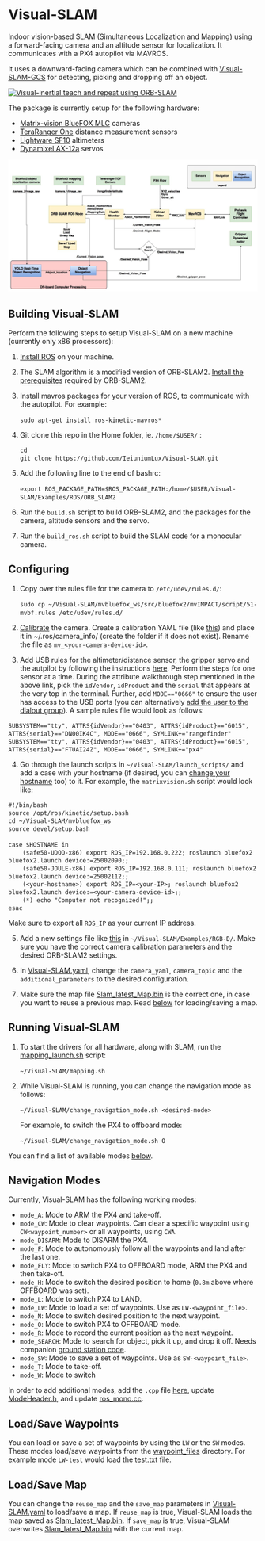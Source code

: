 # Visual-SLAM

Indoor vision-based SLAM (Simultaneous Localization and Mapping) using a forward-facing camera and an altitude sensor for localization. It communicates with a PX4 autopilot via MAVROS.

It uses a downward-facing camera which can be combined with [Visual-SLAM-GCS](https://github.com/abencomo/Visual-SLAM-GCS) for detecting, picking and dropping off an object.

[![Visual-inertial teach and repeat using ORB-SLAM](http://img.youtube.com/vi/1R8An5T2L9s/0.jpg)](https://www.youtube.com/watch?v=1R8An5T2L9s "Visual-inertial teach and repeat using ORB-SLAM")

The package is currently setup for the following hardware:
* [Matrix-vision BlueFOX MLC](https://www.matrix-vision.com/USB2.0-single-board-camera-mvbluefox-mlc.html) cameras
* [TeraRanger One](http://www.teraranger.com/products/teraranger-one/) distance measurement sensors
* [Lightware SF10](http://lightware.co.za/shop2017/drone-altimeters/26-sf10a-25-m.html) altimeters
* [Dynamixel AX-12a](http://www.robotis.us/ax-12a/) servos

![schematic](/SystemSchematic.jpg)

## Building Visual-SLAM

Perform the following steps to setup Visual-SLAM on a new machine (currently only x86 processors):

1. [Install ROS](http://wiki.ros.org/kinetic/Installation/Ubuntu) on your machine.
2. The SLAM algorithm is a modified version of ORB-SLAM2. [Install the prerequisites](https://github.com/raulmur/ORB_SLAM2#2-prerequisites) required by ORB-SLAM2.
3. Install mavros packages for your version of ROS, to communicate with the autopilot. For example:

   `sudo apt-get install ros-kinetic-mavros* `

4. Git clone this repo in the Home folder, ie. `/home/$USER/` :

   ``` 
   cd   
   git clone https://github.com/IeiuniumLux/Visual-SLAM.git
   ```

5. Add the following line to the end of bashrc:

   ` export ROS_PACKAGE_PATH=$ROS_PACKAGE_PATH:/home/$USER/Visual-SLAM/Examples/ROS/ORB_SLAM2 `
   
6. Run the `build.sh` script to build ORB-SLAM2, and the packages for the camera, altitude sensors and the servo.
7. Run the `build_ros.sh` script to build the SLAM code for a monocular camera.

## Configuring

1. Copy over the rules file for the camera to `/etc/udev/rules.d/`:

   `sudo cp ~/Visual-SLAM/mvbluefox_ws/src/bluefox2/mvIMPACT/script/51-mvbf.rules /etc/udev/rules.d/`

2. [Calibrate](http://wiki.ros.org/camera_calibration/Tutorials/MonocularCalibration) the camera. Create a calibration YAML file (like [this](/mvbluefox_ws/src/bluefox2/mv_25002112.yaml)) and place it in ~/.ros/camera_info/ (create the folder if it does not exist). Rename the file as `mv_<your-camera-device-id>`.

3. Add USB rules for the altimeter/distance sensor, the gripper servo and the autpilot by following the instructions [here](https://unix.stackexchange.com/a/183492). Perform the steps for one sensor at a time. During the attribute walkthrough step mentioned in the above link, pick the `idVendor`, `idProduct` and the `serial` that appears at the very top in the terminal. Further, add `MODE=="0666"` to ensure the user has access to the USB ports (you can alternatively [add the user to the dialout group](https://askubuntu.com/a/112572)). A sample rules file would look as follows:

```
SUBSYSTEM=="tty", ATTRS{idVendor}=="0403", ATTRS{idProduct}=="6015", ATTRS{serial}=="DN00IK4C", MODE=="0666", SYMLINK+="rangefinder"
SUBSYSTEM=="tty", ATTRS{idVendor}=="0403", ATTRS{idProduct}=="6015", ATTRS{serial}=="FTUAI24Z", MODE=="0666", SYMLINK+="px4"
```

4. Go through the launch scripts in `~/Visual-SLAM/launch_scripts/` and add a case with your hostname (if desired, you can [change your hostname](https://askubuntu.com/a/87687) too) to it. For example, the `matrixvision.sh` script would look like:

```
#!/bin/bash
source /opt/ros/kinetic/setup.bash
cd ~/Visual-SLAM/mvbluefox_ws
source devel/setup.bash

case $HOSTNAME in
	(safe50-UDOO-x86) export ROS_IP=192.168.0.222; roslaunch bluefox2 bluefox2.launch device:=25002090;;
	(safe50-JOULE-x86) export ROS_IP=192.168.0.111; roslaunch bluefox2 bluefox2.launch device:=25002112;;
	(<your-hostname>) export ROS_IP=<your-IP>; roslaunch bluefox2 bluefox2.launch device:=<your-camera-device-id>;;
	(*) echo "Computer not recognized!";;
esac
```
   Make sure to export all `ROS_IP` as your current IP address.

5. Add a new settings file like [this](/Examples/RGB-D/ORB_mv_25002112.yaml) in `~/Visual-SLAM/Examples/RGB-D/`. Make sure you have the correct camera calibration parameters and the desired ORB-SLAM2 settings.

6. In [Visual-SLAM.yaml](Visual-SLAM.yaml), change the `camera_yaml`, `camera_topic` and the `additional_parameters` to the desired configuration.

7. Make sure the map file [Slam_latest_Map.bin](Slam_latest_Map.bin) is the correct one, in case you want to reuse a previous map. Read [below](https://github.com/abencomo/Visual-SLAM#loadsave-map) for loading/saving a map.

## Running Visual-SLAM

1. To start the drivers for all hardware, along with SLAM, run the [mapping_launch.sh](mapping_launch.sh) script:

   `~/Visual-SLAM/mapping.sh`

2. While Visual-SLAM is running, you can change the navigation mode as follows:

   `~/Visual-SLAM/change_navigation_mode.sh <desired-mode>`
   
   For example, to switch the PX4 to offboard mode:
   
   `~/Visual-SLAM/change_navigation_mode.sh O`
   
You can find a list of available modes [below](https://github.com/abencomo/Visual-SLAM#navigation-modes).

## Navigation Modes

Currently, Visual-SLAM has the following working modes:

* `mode_A`: Mode to ARM the PX4 and take-off. 
* `mode_CW`: Mode to clear waypoints. Can clear a specific waypoint using `CW<waypoint_number>` or all waypoints, using `CWA`. 
* `mode_DISARM`: Mode to DISARM the PX4.
* `mode_F`: Mode to autonomously follow all the waypoints and land after the last one.
* `mode_FLY`: Mode to switch PX4 to OFFBOARD mode, ARM the PX4 and then take-off.
* `mode_H`: Mode to switch the desired position to home (`0.8m` above where OFFBOARD was set).
* `mode_L`: Mode to switch PX4 to LAND.
* `mode_LW`: Mode to load a set of waypoints. Use as `LW-<waypoint_file>`.
* `mode_N`: Mode to switch desired position to the next waypoint.
* `mode_O`: Mode to switch PX4 to OFFBOARD mode.
* `mode_R`: Mode to record the current position as the next waypoint.
* `mode_SEARCH`: Mode to search for object, pick it up, and drop it off. Needs companion [ground station code](https://github.com/abencomo/Visual-SLAM-GCS).
* `mode_SW`: Mode to save a set of waypoints. Use as `SW-<waypoint_file>`.
* `mode_T`: Mode to take-off.
* `mode_W`: Mode to switch 

In order to add additional modes, add the `.cpp` file [here](Examples/ROS/ORB_SLAM2/src/navigation_modes), update [ModeHeader.h](Examples/ROS/ORB_SLAM2/include/ModeHeader.h), and update [ros_mono.cc](Examples/ROS/ORB_SLAM2/src/ros_mono.cc).

## Load/Save Waypoints

You can load or save a set of waypoints by using the `LW` or the `SW` modes. These modes load/save waypoints from the [waypoint_files](waypoint_files/) directory. For example mode `LW-test` would load the [test.txt](waypoint_files/test.txt) file.

## Load/Save Map

You can change the `reuse_map` and the `save_map` parameters in [Visual-SLAM.yaml](Visual-SLAM.yaml) to load/save a map. If `reuse_map` is true, Visual-SLAM loads the map saved as [Slam_latest_Map.bin](Slam_latest_Map.bin). If `save_map` is true, Visual-SLAM overwrites [Slam_latest_Map.bin](Slam_latest_Map.bin) with the current map.
